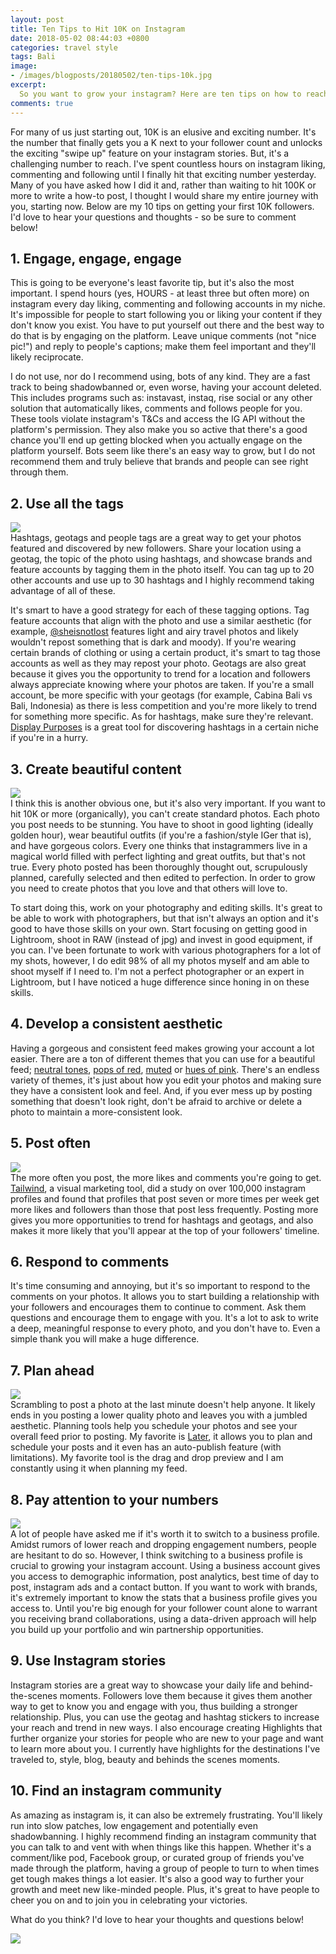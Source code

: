 ```yaml
---
layout: post
title: Ten Tips to Hit 10K on Instagram
date: 2018-05-02 08:44:03 +0800
categories: travel style
tags: Bali
image:
- /images/blogposts/20180502/ten-tips-10k.jpg
excerpt:
  So you want to grow your instagram? Here are ten tips on how to reach 10K from someone who just got there.
comments: true
---
```

For many of us just starting out, 10K is an elusive and exciting number. It's the number that finally gets you a K next to your follower count and unlocks the exciting "swipe up" feature on your instagram stories. But, it's a challenging number to reach. I've spent countless hours on instagram liking, commenting and following until I finally hit that exciting number yesterday. Many of you have asked how I did it and, rather than waiting to hit 100K or more to write a how-to post, I thought I would share my entire journey with you, starting now. Below are my 10 tips on getting your first 10K followers. I'd love to hear your questions and thoughts - so be sure to comment below!

<div class="small-space"></div>
<h2>1. Engage, engage, engage</h2>
This is going to be everyone's least favorite tip, but it's also the most important. I spend hours (yes, HOURS - at least three but often more) on instagram every day liking, commenting and following accounts in my niche. It's impossible for people to start following you or liking your content if they don't know you exist. You have to put yourself out there and the best way to do that is by engaging on the platform. Leave unique comments (not "nice pic!") and reply to people's captions; make them feel important and they'll likely reciprocate.

I do not use, nor do I recommend using, bots of any kind. They are a fast track to being shadowbanned or, even worse, having your account deleted. This includes programs such as: instavast, instaq, rise social or any other solution that automatically likes, comments and follows people for you. These tools violate instagram's T&Cs and access the IG API without the platform's permission. They also make you so active that there's a good chance you'll end up getting blocked when you actually engage on the platform yourself. Bots seem like there's an easy way to grow, but I do not recommend them and truly believe that brands and people can see right through them.

<div class="small-space"></div>
<h2>2. Use all the tags</h2>
<img src="/images/blogposts/20180502/display-purposes.png">
<div class="small-space"></div>
Hashtags, geotags and people tags are a great way to get your photos featured and discovered by new followers. Share your location using a geotag, the topic of the photo using hashtags, and showcase brands and feature accounts by tagging them in the photo itself. You can tag up to 20 other accounts and use up to 30 hashtags and I highly recommend taking advantage of all of these.

It's smart to have a good strategy for each of these tagging options. Tag feature accounts that align with the photo and use a similar aesthetic (for example, <a href="https://www.instagram.com/sheisnotlost/" target="blank">@sheisnotlost</a> features light and airy travel photos and likely wouldn't repost something that is dark and moody). If you're wearing certain brands of clothing or using a certain product, it's smart to tag those accounts as well as they may repost your photo. Geotags are also great because it gives you the opportunity to trend for a location and followers always appreciate knowing where your photos are taken. If you're a small account, be more specific with your geotags (for example, Cabina Bali vs Bali, Indonesia) as there is less competition and you're more likely to trend for something more specific. As for hashtags, make sure they're relevant. <a href="http://www.displaypurposes.com" target="blank">Display Purposes</a> is a great tool for discovering hashtags in a certain niche if you're in a hurry.

<div class="small-space"></div>
<h2>3. Create beautiful content</h2>
<div class="small-space"></div>
<img src="/images/blogposts/20180502/samisfierce-before-after.jpg">
<div class="small-space"></div>
I think this is another obvious one, but it's also very important. If you want to hit 10K or more (organically), you can't create standard photos. Each photo you post needs to be stunning. You have to shoot in good lighting (ideally golden hour), wear beautiful outfits (if you're a fashion/style IGer that is), and have gorgeous colors. Every one thinks that instagrammers live in a magical world filled with perfect lighting and great outfits, but that's not true. Every photo posted has been thoroughly thought out, scrupulously planned, carefully selected and then edited to perfection. In order to grow you need to create photos that you love and that others will love to.

To start doing this, work on your photography and editing skills. It's great to be able to work with photographers, but that isn't always an option and it's good to have those skills on your own. Start focusing on getting good in Lightroom, shoot in RAW (instead of jpg) and invest in good equipment, if you can. I've been fortunate to work with various photographers for a lot of my shots, however, I do edit 98% of all my photos myself and am able to shoot myself if I need to. I'm not a perfect photographer or an expert in Lightroom, but I have noticed a huge difference since honing in on these skills.

<div class="small-space"></div>
<h2>4. Develop a consistent aesthetic</h2>
Having a gorgeous and consistent feed makes growing your account a lot easier. There are a ton of different themes that you can use for a beautiful feed; <a href="https://www.instagram.com/aleksandrazee/" target="blank">neutral tones</a>, <a href="https://www.instagram.com/kerifay/" target="blank">pops of red</a>, <a href="https://www.instagram.com/charlottebridgeman/" target="blank">muted</a> or <a href="https://www.instagram.com/modbymonique/" target="blank">hues of pink</a>. There's an endless variety of themes, it's just about how you edit your photos and making sure they have a consistent look and feel. And, if you ever mess up by posting something that doesn't look right, don't be afraid to archive or delete a photo to maintain a more-consistent look.

<div class="small-space"></div>
<h2>5. Post often</h2>
<div class="small-space"></div>
<img src="/images/blogposts/20180502/tailwind-instagram-study.png">
<div class="small-space"></div>
The more often you post, the more likes and comments you're going to get. <a href="https://www.tailwindapp.com/i/samisfierce" target="blank">Tailwind</a>, a visual marketing tool, did a study on over 100,000 instagram profiles and found that profiles that post seven or more times per week get more likes and followers than those that post less frequently. Posting more gives you more opportunities to trend for hashtags and geotags, and also makes it more likely that you'll appear at the top of your followers' timeline.

<div class="small-space"></div>
<h2>6. Respond to comments</h2>
<div class="small-space"></div>
It's time consuming and annoying, but it's so important to respond to the comments on your photos. It allows you to start building a relationship with your followers and encourages them to continue to comment. Ask them questions and encourage them to engage with you. It's a lot to ask to write a deep, meaningful response to every photo, and you don't have to. Even a simple thank you will make a huge difference.

<div class="small-space"></div>
<h2>7. Plan ahead</h2>
<div class="small-space"></div>
<img src="/images/blogposts/20180502/later-app.png">
<div class="small-space"></div>
Scrambling to post a photo at the last minute doesn't help anyone. It likely ends in you posting a lower quality photo and leaves you with a jumbled aesthetic. Planning tools help you schedule your photos and see your overall feed prior to posting. My favorite is <a href="https://later.com/r/e12058" target="blank">Later</a>, it allows you to plan and schedule your posts and it even has an auto-publish feature (with limitations). My favorite tool is the drag and drop preview and I am constantly using it when planning my feed.

<div class="small-space"></div>
<h2>8. Pay attention to your numbers</h2>
<div class="small-space"></div>
<img src="/images/blogposts/20180502/switch-to-ig-business.jpg">
<div class="small-space"></div>
A lot of people have asked me if it's worth it to switch to a business profile. Amidst rumors of lower reach and dropping engagement numbers, people are hesitant to do so. However, I think switching to a business profile is crucial to growing your instagram account. Using a business account gives you access to demographic information, post analytics, best time of day to post, instagram ads and a contact button. If you want to work with brands, it's extremely important to know the stats that a business profile gives you access to. Until you're big enough for your follower count alone to warrant you receiving brand collaborations, using a data-driven approach will help you build up your portfolio and win partnership opportunities.

<div class="small-space"></div>
<h2>9. Use Instagram stories</h2>
<div class="small-space"></div>
Instagram stories are a great way to showcase your daily life and behind-the-scenes moments. Followers love them because it gives them another way to get to know you and engage with you, thus building a stronger relationship. Plus, you can use the geotag and hashtag stickers to increase your reach and trend in new ways. I also encourage creating Highlights that further organize your stories for people who are new to your page and want to learn more about you. I currently have highlights for the destinations I've traveled to, style, blog, beauty and behinds the scenes moments.

<div class="small-space"></div>
<h2>10. Find an instagram community</h2>
<div class="small-space"></div>
As amazing as instagram is, it can also be extremely frustrating. You'll likely run into slow patches, low engagement and potentially even shadowbanning. I highly recommend finding an instagram community that you can talk to and vent with when things like this happen. Whether it's a comment/like pod, Facebook group, or curated group of friends you've made through the platform, having a group of people to turn to when times get tough makes things a lot easier. It's also a good way to further your growth and meet new like-minded people. Plus, it's great to have people to cheer you on and to join you in celebrating your victories.

What do you think? I'd love to hear your thoughts and questions below!
<div class="small-space"></div>
<img src="/images/blogposts/20180502/10tips-10k-pinterest.png">
<div class="small-space"></div>
